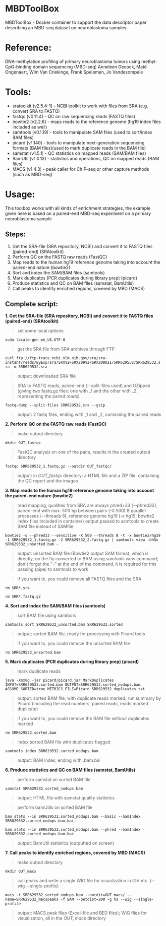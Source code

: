 # MBDToolBox
MBDToolBox - Docker container to support the data descriptor paper describing an MBD-seq dataset on neuroblastoma samples.

# Reference:
DNA-methylation profiling of primary neuroblastoma tumors using methyl-CpG-binding domain sequencing (MBD-seq)
Anneleen Decock, Maté Ongenaert, Wim Van Criekinge, Frank Speleman, Jo Vandesompele

# Tools:
- sratoolkit (v2.5.4-1) - NCBI toolkit to work with files from SRA (e.g. convert SRA to FASTQ)
- fastqc (v0.11.4) - QC on raw sequencing reads (FASTQ files)
- bowtie2 (v2.2.6) - maps reads to the reference genome (hg19 index files included as well)
- samtools (v0.1.19) - tools to manipulate SAM files (used to sort/index BAM files)
- picard (v1.140) - tools to manipulate next-generation sequencing formats (BAM files)(used to mark duplicate reads in the BAM file)
- samstat (v1.5.1) - QC statistics on mapped reads (SAM/BAM files)
- BamUtil (v1.0.13) - statistics and operations, QC on mapped reads (BAM files)
- MACS (v1.4.3) - peak caller for ChIP-seq or other capture methods (such as MBD-seq)

# Usage:

This toolbox works with all kinds of enrichment strategies, the example given here is based on a paired-end MBD-seq experiment on a primary neuroblastoma sample

## Steps:

1. Get the SRA-file (SRA repository, NCBI) and convert it to FASTQ files (paired-end) (SRAtoolkit)
2. Perform QC on the FASTQ raw reads (FastQC)
3. Map reads to the human hg19 reference genome taking into account the paired-end nature (bowtie2)
4. Sort and index the SAM/BAM files (samtools)
5. Mark duplicates (PCR duplicates during library prep) (picard)
6. Produce statistics and QC on BAM files (samstat, BamUtils)
7. Call peaks to identify enriched regions, covered by MBD (MACS)

## Complete script:

**1. Get the SRA-file (SRA repository, NCBI) and convert it to FASTQ files (paired-end) (SRAtoolkit)**
> set some local options

```sudo locale-gen en_US.UTF-8```

> get the SRA file from SRA archives through FTP

```curl ftp://ftp-trace.ncbi.nlm.nih.gov/sra/sra-instant/reads/ByExp/sra/SRX%2FSRX209%2FSRX209021/SRR629532/SRR629532.sra -o SRR629532.sra```

> output: downloaded SRA file

> SRA to FASTQ reads, paired-end (--split-files used) and GZipped (giving two fastq.gz files: one with _1 and the other with _2, representing the paired reads)

```fastq-dump --split-files SRR629532.sra --gzip```

> output: 2 fastq files, ending with _1 and _2, containing the paired reads

**2. Perform QC on the FASTQ raw reads (FastQC)**

> make output directory

```mkdir OUT_fastqc```

> FastQC analysis on one of the pairs, results in the created output directory

```fastqc SRR629532_1.fastq.gz --outdir OUT_fastqc/```

> output: in *OUT_fastqc* directory: a HTML file and a ZIP file, containing the QC report and the images

**3. Map reads to the human hg19 reference genome taking into account the paired-end nature (bowtie2)**

> read mapping, qualities from SRA are always phred+33 (--phred33), paired-end with max. 500 bp between pairs (-X 500)
> 8 parallel processes (--threads 8), reference genome hg19 (-x hg19; bowtie2 index files included in container)
> output passed to samtools to create BAM file instead of SAMfile

```bowtie2 -q --phred33 --sensitive -X 500 --threads 8 -t -x bowtie2/hg19 -1 SRR629532_1.fastq.gz -2 SRR629532_2.fastq.gz | samtools view -bhSo SRR629532_unsorted.bam -```

> output: unsorted BAM file (Bowtie2 output SAM format, which is directly, on the fly converted to BAM using *samtools view* command; don't forget the "-" at the end of the command, it is required for this passing (pipe) to samtools to work

> if you want to, you could remove all FASTQ files and the SRA

```rm SRR*.sra```

```rm SRR*.fastq.gz```

**4. Sort and index the SAM/BAM files (samtools)**

> sort BAM file using samtools

```samtools sort SRR629532_unsorted.bam SRR629532.sorted```

> output: sorted BAM file, ready for processing with Picard tools

> if you want to, you could remove the unsorted BAM file

```rm SRR629532_unsorted.bam```

**5. Mark duplicates (PCR duplicates during library prep) (picard)**

> mark duplicate reads

```java -Xmx8g -jar picard/picard.jar MarkDuplicates INPUT=SRR629532.sorted.bam OUTPUT=SRR629532.sorted_nodups.bam ASSUME_SORTED=true METRICS_FILE=Picard_SRR629532_duplicates.txt```

> output: sorted BAM file, with duplicate reads marked; run summary by Picard (including the read numbers, paired reads, reads marked duplicate)

> if you want to, you could remove the BAM file without duplicates marked

```rm SRR629532.sorted.bam```

> index sorted BAM file with duplicates flagged

```samtools index SRR629532.sorted_nodups.bam```

> output: BAM indes, ending with .bam.bai

**6. Produce statistics and QC on BAM files (samstat, BamUtils)**

> perform samstat on sorted BAM file

```samstat SRR629532.sorted_nodups.bam```

> output: HTML file with samstat quality statistics

> perform bamUtils on sorted BAM file

```bam stats --in SRR629532.sorted_nodups.bam --basic --bamIndex SRR629532.sorted_nodups.bam.bai```

```bam stats --in SRR629532.sorted_nodups.bam --phred --bamIndex SRR629532.sorted_nodups.bam.bai```

> output: BamUtil statistics (outputted on screen)

**7. Call peaks to identify enriched regions, covered by MBD (MACS)**

> make output directory

```mkdir OUT_macs```

> call peaks and write a single WIG file for visualization in IGV etc. (--wig --single-profile)

```macs -t SRR629532.sorted_nodups.bam --outdir=OUT_macs/ --name=SRR629532_macspeaks -f BAM --petdist=200 -g hs --wig --single-profile ```

> output: MACS peak files (Excel-file and BED files); WIG files for visualization, all in the *OUT_macs* directory
